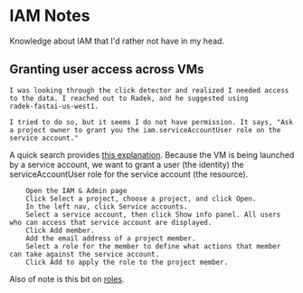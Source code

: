 # IAM Notes

Knowledge about IAM that I'd rather not have in my head.

## Granting user access across VMs

```
I was looking through the click detector and realized I needed access to the data. I reached out to Radek, and he suggested using 
radek-fastai-us-west1.

I tried to do so, but it seems I do not have permission. It says, "Ask a project owner to grant you the iam.serviceAccountUser role on the service account."
```

A quick search provides [this explanation](https://cloud.google.com/iam/docs/granting-roles-to-service-accounts). Because the VM is being launched by a service account, we want to grant a user (the identity) the serviceAccountUser role for the service account (the resource).

```
    Open the IAM & Admin page
    Click Select a project, choose a project, and click Open.
    In the left nav, click Service accounts.
    Select a service account, then click Show info panel. All users who can access that service account are displayed.
    Click Add member.
    Add the email address of a project member.
    Select a role for the member to define what actions that member can take against the service account.
    Click Add to apply the role to the project member.
```

Also of note is this bit on [roles](https://cloud.google.com/iam/docs/understanding-roles).

